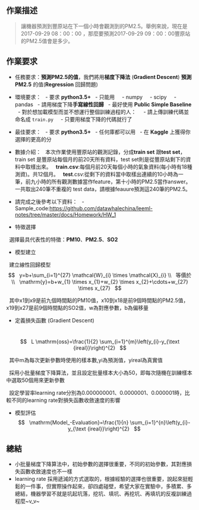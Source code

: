 ## 作業描述
> 讓機器預測到豐原站在下一個小時會觀測到的PM2.5。舉例來說，現在是2017-09-29 08：00：00 ，那麼要預測2017-09-29 09：00：00豐原站的PM2.5值會是多少。

## 作業要求

- 任務要求：**預測PM2.5的值**，我們將用**梯度下降法** (**Gradient Descent**) **預測PM2.5** 的值(**Regression** 回歸問題)
- 環境要求：
  - 要求 **python3.5+**
  - 只能用
    - numpy
    - scipy
    - pandas
  - 請用梯度下降**手寫線性回歸**
  - 最好使用 **Public Simple Baseline**
  - 對於想加載模型而並不想運行整個訓練過程的人：
    - 請上傳訓練代碼並命名成 `train.py`
    - 只要用梯度下降的代碼就行了
- 最佳要求：
  - 要求 **python3.5+**
  - 任何庫都可以用
  - 在 **Kaggle** 上獲得你選擇的更高的分
- 數據介紹：
  本次作業使用豐原站的觀測記錄，分成**train set** 跟**test set**，train set 是豐原站每個月的前20天所有資料，test set則是從豐原站剩下的資料中取樣出來。
  **train.csv**:每個月前20天每個小時的氣象資料(每小時有18種測資)。共12個月。
  **test**.csv:從剩下的資料當中取樣出連續的10小時為一筆，前九小時的所有觀測數據當作feature，第十小時的PM2.5當作answer。一共取出240筆不重複的 test data，請根據feauure預測這240筆的PM2.5。
- 請完成之後參考以下資料：
  - Sample_code:https://github.com/datawhalechina/leeml-notes/tree/master/docs/Homework/HW_1


- 特徵選擇

  選擇最具代表性的特徵：**PM10**、**PM2.5**、**SO2**

- 模型建立

  建立線性回歸模型
  $$
  y=b+\sum_{i=1}^{27} \mathcal{W}_{i} \times \mathcal{X}_{i} \\
  等價於 \\
  \mathrm{y}=b+w_{1} \times x_{1}+w_{2} \times x_{2}+\cdots+w_{27} \times x_{27}
  $$
  
  其中x1到x9是前九個時間點的PM10值，x10到x18是前9個時間點的PM2.5值，x19到x27是前9個時間點的SO2值，w為對應參數，b為偏移量

- 定義損失函數 (Gradient Descent)

  $$
  L \mathrm{oss}=\frac{1}{2} \sum_{i=1}^{m}\left(y_{i}-y_{\text {ireal}}\right)^{2}
  $$
  
  其中m為每次更新參數時使用的樣本數,yi為預測值，yireal為真實值

  採用小批量梯度下降算法，並且設定批量樣本大小為50，即每次隨機在訓練樣本中選取50個用來更新參數

  設定學習率learning rate分別為0.000000001、0.0000001、0.000001時，比較不同的learning rate對損失函數收斂速度的影響

- 模型評估
  $$
  \mathrm{Model_-Evaluation}=\frac{1}{n} \sum_{i=1}^{n}\left(y_{i}-y_{\text {ireal}}\right)^{2}
  $$

## 總結

- 小批量梯度下降算法中，初始參數的選擇很重要，不同的初始參數，其對應損失函數收斂速度也不一樣
- learning rate 採用遞減的方式選取的，根據經驗的選擇也很重要，說起來挺輕鬆的一件事，但實際操作起來，卻四處碰壁，希望大家在實驗中，多積累、多總結，機器學習不就是坑起坑落，挖坑、填坑、再挖坑、再填坑的反複訓練過程麼~v_v~
